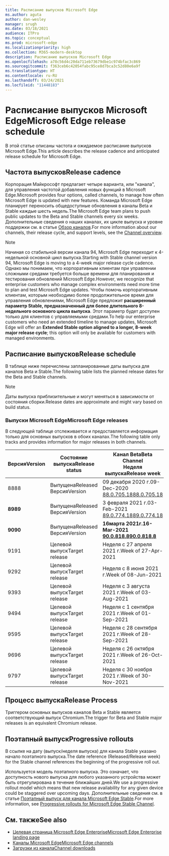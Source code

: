 ```yaml
---
title: Расписание выпусков Microsoft Edge
ms.author: aguta
author: dan-wesley
manager: srugh
ms.date: 03/18/2021
audience: ITPro
ms.topic: conceptual
ms.prod: microsoft-edge
ms.localizationpriority: high
ms.collection: M365-modern-desktop
description: Расписание выпусков Microsoft Edge
ms.openlocfilehash: a78c56d4c20da711eb73679dbe1c974bfac3c869
ms.sourcegitcommit: f363ceb6c42054fabc95ce8d7bca3c52d80e6a9f
ms.translationtype: HT
ms.contentlocale: ru-RU
ms.lasthandoff: 03/24/2021
ms.locfileid: "11448183"
---
```

# <a name="microsoft-edge-release-schedule"></a><span data-ttu-id="8c357-103">Расписание выпусков Microsoft Edge</span><span class="sxs-lookup"><span data-stu-id="8c357-103">Microsoft Edge release schedule</span></span>

<span data-ttu-id="8c357-104">В этой статье описаны частота и ожидаемое расписание выпусков Microsoft Edge.</span><span class="sxs-lookup"><span data-stu-id="8c357-104">This article describes the release cadence and anticipated release schedule for Microsoft Edge.</span></span>

## <a name="release-cadence"></a><span data-ttu-id="8c357-105">Частота выпусков</span><span class="sxs-lookup"><span data-stu-id="8c357-105">Release cadence</span></span>

<span data-ttu-id="8c357-106">Корпорация Майкрософт предлагает четыре варианта, или "канала", для управления частотой добавления новых функций в Microsoft Edge.</span><span class="sxs-lookup"><span data-stu-id="8c357-106">Microsoft provides four options, called channels, to manage how often Microsoft Edge is updated with new features.</span></span> <span data-ttu-id="8c357-107">Команда Microsoft Edge планирует переносить общедоступные обновления в каналы Beta и Stable каждые шесть недель.</span><span class="sxs-lookup"><span data-stu-id="8c357-107">The Microsoft Edge team plans to push public updates to the Beta and Stable channels every six weeks.</span></span> <span data-ttu-id="8c357-108">Дополнительные сведения о наших каналах, их цикле выпуска и уровне поддержки см. в статье [Обзор каналов](./microsoft-edge-channels.md#channel-overview).</span><span class="sxs-lookup"><span data-stu-id="8c357-108">For more information about our channels, their release cycle, and support levels, see the [Channel overview](./microsoft-edge-channels.md#channel-overview).</span></span>

> [!NOTE]
> <span data-ttu-id="8c357-109">Начиная со стабильной версии канала 94, Microsoft Edge переходит к 4-недельной основной цикл выпуска.</span><span class="sxs-lookup"><span data-stu-id="8c357-109">Starting with Stable channel version 94, Microsoft Edge is moving to a 4-week major release cycle cadence.</span></span> <span data-ttu-id="8c357-110">Однако мы понимаем, что корпоративным клиентам при управлении сложными средами требуется больше времени для планирования и тестирования обновлений Microsoft Edge.</span><span class="sxs-lookup"><span data-stu-id="8c357-110">However, we recognize that enterprise customers who manage complex environments need more time to plan and test Microsoft Edge updates.</span></span> <span data-ttu-id="8c357-111">Чтобы помочь корпоративным клиентам, которым необходимо более продолжительное время для управления обновлениями, Microsoft Edge предложит **расширенный параметр Stable, предназначенный для более длительного 8-недельного основного цикла выпуска**. Этот параметр будет доступен только для клиентов с управляемыми средами.</span><span class="sxs-lookup"><span data-stu-id="8c357-111">To help our enterprise customers who need an extended timeline to manage updates, Microsoft Edge will offer an **Extended Stable option aligned to a longer, 8-week major release cycle**; this option will only be available for customers with managed environments.</span></span>

## <a name="release-schedule"></a><span data-ttu-id="8c357-112">Расписание выпусков</span><span class="sxs-lookup"><span data-stu-id="8c357-112">Release schedule</span></span>

<span data-ttu-id="8c357-113">В таблице ниже перечислены запланированные даты выпуска для каналов Beta и Stable.</span><span class="sxs-lookup"><span data-stu-id="8c357-113">The following table lists the planned release dates for the Beta and Stable channels.</span></span>

> [!NOTE]
> <span data-ttu-id="8c357-114">Даты выпуска приблизительные и могут меняться в зависимости от состояния сборки.</span><span class="sxs-lookup"><span data-stu-id="8c357-114">Release dates are approximate and might vary based on build status.</span></span>

### <a name="microsoft-edge-releases"></a><span data-ttu-id="8c357-115">Выпуски Microsoft Edge</span><span class="sxs-lookup"><span data-stu-id="8c357-115">Microsoft Edge releases</span></span>

<span data-ttu-id="8c357-116">В следующей таблице отслеживается и предоставляется информация только для основных выпусков в обоих каналах.</span><span class="sxs-lookup"><span data-stu-id="8c357-116">The following table only tracks and provides information for major releases in both channels.</span></span>

| <span data-ttu-id="8c357-117">Версия</span><span class="sxs-lookup"><span data-stu-id="8c357-117">Version</span></span> | <span data-ttu-id="8c357-118">Состояние выпуска</span><span class="sxs-lookup"><span data-stu-id="8c357-118">Release status</span></span> | <span data-ttu-id="8c357-119">Канал Beta</span><span class="sxs-lookup"><span data-stu-id="8c357-119">Beta Channel</span></span><br><span data-ttu-id="8c357-120">Неделя выпуска</span><span class="sxs-lookup"><span data-stu-id="8c357-120">Release week</span></span> | <span data-ttu-id="8c357-121">Канал Stable</span><span class="sxs-lookup"><span data-stu-id="8c357-121">Stable Channel</span></span><br><span data-ttu-id="8c357-122">Неделя выпуска</span><span class="sxs-lookup"><span data-stu-id="8c357-122">Release week</span></span> |
|---------|-----|------|--------|
| <span data-ttu-id="8c357-123">88</span><span class="sxs-lookup"><span data-stu-id="8c357-123">88</span></span> | <span data-ttu-id="8c357-124">Выпущена</span><span class="sxs-lookup"><span data-stu-id="8c357-124">Released</span></span><br><span data-ttu-id="8c357-125">Версия</span><span class="sxs-lookup"><span data-stu-id="8c357-125">Version</span></span> | <span data-ttu-id="8c357-126">09 декабря 2020 г.</span><span class="sxs-lookup"><span data-stu-id="8c357-126">09-Dec-2020</span></span><br>[<span data-ttu-id="8c357-127">88.0.705.18</span><span class="sxs-lookup"><span data-stu-id="8c357-127">88.0.705.18</span></span>](./microsoft-edge-relnote-beta-channel.md#version-88070518-december-9) | <span data-ttu-id="8c357-128">21 января 2021 г.</span><span class="sxs-lookup"><span data-stu-id="8c357-128">21-Jan-2021</span></span><br>[<span data-ttu-id="8c357-129">88.0.705.50</span><span class="sxs-lookup"><span data-stu-id="8c357-129">88.0.705.50</span></span>](./microsoft-edge-relnote-stable-channel.md#version-88070550-january-21)|
| **<span data-ttu-id="8c357-130">89</span><span class="sxs-lookup"><span data-stu-id="8c357-130">89</span></span>** | <span data-ttu-id="8c357-131">Выпущена</span><span class="sxs-lookup"><span data-stu-id="8c357-131">Released</span></span><br><span data-ttu-id="8c357-132">Версия</span><span class="sxs-lookup"><span data-stu-id="8c357-132">Version</span></span> | <span data-ttu-id="8c357-133">3 февраля 2021 г.</span><span class="sxs-lookup"><span data-stu-id="8c357-133">03-Feb-2021</span></span><br>[<span data-ttu-id="8c357-134">89.0.774.18</span><span class="sxs-lookup"><span data-stu-id="8c357-134">89.0.774.18</span></span>](./microsoft-edge-relnote-beta-channel.md#version-89077418-february-3) | **<span data-ttu-id="8c357-135">4 марта 2021 г.</span><span class="sxs-lookup"><span data-stu-id="8c357-135">04-Mar-2021</span></span>**<br>**[<span data-ttu-id="8c357-136">89.0.774.45</span><span class="sxs-lookup"><span data-stu-id="8c357-136">89.0.774.45</span></span>](./microsoft-edge-relnote-stable-channel.md#version-89077445-march-21)** |
| **<span data-ttu-id="8c357-137">90</span><span class="sxs-lookup"><span data-stu-id="8c357-137">90</span></span>** | <span data-ttu-id="8c357-138">Выпущена</span><span class="sxs-lookup"><span data-stu-id="8c357-138">Released</span></span><br><span data-ttu-id="8c357-139">Версия</span><span class="sxs-lookup"><span data-stu-id="8c357-139">Version</span></span> | **<span data-ttu-id="8c357-140">16марта 2021г.</span><span class="sxs-lookup"><span data-stu-id="8c357-140">16-Mar-2021</span></span>**<br>**[<span data-ttu-id="8c357-141">90.0.818.8</span><span class="sxs-lookup"><span data-stu-id="8c357-141">90.0.818.8</span></span>](./microsoft-edge-relnote-beta-channel.md#version-9008188-march-16)** | <span data-ttu-id="8c357-142">Неделя с 15 апреля 2021 г.</span><span class="sxs-lookup"><span data-stu-id="8c357-142">Week of 15-Apr-2021</span></span> |
| <span data-ttu-id="8c357-143">91</span><span class="sxs-lookup"><span data-stu-id="8c357-143">91</span></span> | <span data-ttu-id="8c357-144">Целевой выпуск</span><span class="sxs-lookup"><span data-stu-id="8c357-144">Target release</span></span> | <span data-ttu-id="8c357-145">Неделя с 27 апреля 2021 г.</span><span class="sxs-lookup"><span data-stu-id="8c357-145">Week of 27-Apr-2021</span></span> | <span data-ttu-id="8c357-146">Неделя с 27 мая 2021 г.</span><span class="sxs-lookup"><span data-stu-id="8c357-146">Week of 27-May-2021</span></span> |
| <span data-ttu-id="8c357-147">92</span><span class="sxs-lookup"><span data-stu-id="8c357-147">92</span></span> | <span data-ttu-id="8c357-148">Целевой выпуск</span><span class="sxs-lookup"><span data-stu-id="8c357-148">Target release</span></span> | <span data-ttu-id="8c357-149">Неделя с 8 июня 2021 г.</span><span class="sxs-lookup"><span data-stu-id="8c357-149">Week of 08-Jun-2021</span></span> | <span data-ttu-id="8c357-150">Неделя с 22 июля 2021 г.</span><span class="sxs-lookup"><span data-stu-id="8c357-150">Week of 22-Jul-2021</span></span> |
| <span data-ttu-id="8c357-151">93</span><span class="sxs-lookup"><span data-stu-id="8c357-151">93</span></span> | <span data-ttu-id="8c357-152">Целевой выпуск</span><span class="sxs-lookup"><span data-stu-id="8c357-152">Target release</span></span> | <span data-ttu-id="8c357-153">Неделя с 3 августа 2021 г.</span><span class="sxs-lookup"><span data-stu-id="8c357-153">Week of 03-Aug-2021</span></span> | <span data-ttu-id="8c357-154">Неделя со 2 сентября 2021 г.</span><span class="sxs-lookup"><span data-stu-id="8c357-154">Week of 02-Sep-2021</span></span> |
| <span data-ttu-id="8c357-155">94</span><span class="sxs-lookup"><span data-stu-id="8c357-155">94</span></span> | <span data-ttu-id="8c357-156">Целевой выпуск</span><span class="sxs-lookup"><span data-stu-id="8c357-156">Target release</span></span> | <span data-ttu-id="8c357-157">Неделя с 1 сентября 2021 г.</span><span class="sxs-lookup"><span data-stu-id="8c357-157">Week of 01-Sep-2021</span></span> | <span data-ttu-id="8c357-158">Неделя с 23 сентября 2021 г.</span><span class="sxs-lookup"><span data-stu-id="8c357-158">Week of 23-Sep-2021</span></span> |
| <span data-ttu-id="8c357-159">95</span><span class="sxs-lookup"><span data-stu-id="8c357-159">95</span></span> | <span data-ttu-id="8c357-160">Целевой выпуск</span><span class="sxs-lookup"><span data-stu-id="8c357-160">Target release</span></span> | <span data-ttu-id="8c357-161">Неделя с 28 сентября 2021 г.</span><span class="sxs-lookup"><span data-stu-id="8c357-161">Week of 28-Sep-2021</span></span> | <span data-ttu-id="8c357-162">Неделя с 21 октября 2021 г.</span><span class="sxs-lookup"><span data-stu-id="8c357-162">Week of 21-Oct-2021</span></span> |
| <span data-ttu-id="8c357-163">96</span><span class="sxs-lookup"><span data-stu-id="8c357-163">96</span></span> | <span data-ttu-id="8c357-164">Целевой выпуск</span><span class="sxs-lookup"><span data-stu-id="8c357-164">Target release</span></span> | <span data-ttu-id="8c357-165">Неделя с 26 октября 2021 г.</span><span class="sxs-lookup"><span data-stu-id="8c357-165">Week of 26-Oct-2021</span></span> | <span data-ttu-id="8c357-166">Неделя с 18 ноября 2021 г.</span><span class="sxs-lookup"><span data-stu-id="8c357-166">Week of 18-Nov-2021</span></span> |
| <span data-ttu-id="8c357-167">97</span><span class="sxs-lookup"><span data-stu-id="8c357-167">97</span></span> | <span data-ttu-id="8c357-168">Целевой выпуск</span><span class="sxs-lookup"><span data-stu-id="8c357-168">Target release</span></span> | <span data-ttu-id="8c357-169">Неделя с 30 ноября 2021 г.</span><span class="sxs-lookup"><span data-stu-id="8c357-169">Week of 30-Nov-2021</span></span> | <span data-ttu-id="8c357-170">Неделя с 06 января 2022 г.</span><span class="sxs-lookup"><span data-stu-id="8c357-170">Week of 06-Jan-2022</span></span> |

## <a name="release-process"></a><span data-ttu-id="8c357-171">Процесс выпуска</span><span class="sxs-lookup"><span data-stu-id="8c357-171">Release Process</span></span>

<span data-ttu-id="8c357-172">Триггером основных выпусков каналов Beta и Stable является соответствующий выпуск Chromium.</span><span class="sxs-lookup"><span data-stu-id="8c357-172">The trigger for Beta and Stable major releases is an equivalent Chromium release.</span></span>

## <a name="progressive-rollouts"></a><span data-ttu-id="8c357-173">Поэтапный выпуск</span><span class="sxs-lookup"><span data-stu-id="8c357-173">Progressive rollouts</span></span>

<span data-ttu-id="8c357-174">В ссылке на дату (выпуск/неделя выпуска) для канала Stable указано начало поэтапного выпуска.</span><span class="sxs-lookup"><span data-stu-id="8c357-174">The date reference (Released/Release week) for the Stable channel references the beginning of the progressive roll out.</span></span>

<span data-ttu-id="8c357-175">Используется модель поэтапного выпуска. Это означает, что доступность нового выпуска для любого указанного устройства может быть отрегулирована в течение ближайших дней.</span><span class="sxs-lookup"><span data-stu-id="8c357-175">We use a progressive rollout model which means that new release availability for any given device could be staggered over upcoming days.</span></span> <span data-ttu-id="8c357-176">Дополнительные сведения см. в статье [Поэтапный выпуск для канала Microsoft Edge Stable](microsoft-edge-update-progressive-rollout.md).</span><span class="sxs-lookup"><span data-stu-id="8c357-176">For more information, see [Progressive rollouts for Microsoft Edge Stable Channel](microsoft-edge-update-progressive-rollout.md).</span></span>

## <a name="see-also"></a><span data-ttu-id="8c357-177">См. также</span><span class="sxs-lookup"><span data-stu-id="8c357-177">See also</span></span>

- [<span data-ttu-id="8c357-178">Целевая страница Microsoft Edge Enterprise</span><span class="sxs-lookup"><span data-stu-id="8c357-178">Microsoft Edge Enterprise landing page</span></span>](https://aka.ms/EdgeEnterprise)
- [<span data-ttu-id="8c357-179">Каналы Microsoft Edge</span><span class="sxs-lookup"><span data-stu-id="8c357-179">Microsoft Edge channels</span></span>](microsoft-edge-channels.md)
- [<span data-ttu-id="8c357-180">Загрузки из канала</span><span class="sxs-lookup"><span data-stu-id="8c357-180">Channel downloads</span></span>](https://www.microsoft.com/edge/business/download)